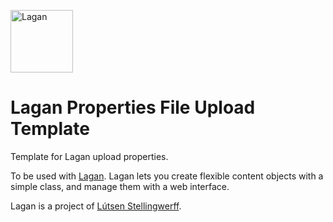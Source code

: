 [<img src="https://cdn.rawgit.com/lutsen/lagan/master/lagan-logo.svg" width="100" alt="Lagan">](https://github.com/lutsen/lagan)

Lagan Properties File Upload Template
=====================================

Template for Lagan upload properties.

To be used with [Lagan](https://github.com/lutsen/lagan). Lagan lets you create flexible content objects with a simple class, and manage them with a web interface.

Lagan is a project of [Lútsen Stellingwerff](http://lutsen.net/).